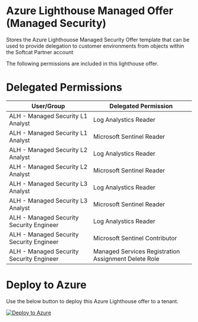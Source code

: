 # Azure Lighthouse Managed Offer (Managed Security)
Stores the Azure Lighthouose Managed Security Offer template that can be used to provide delegation to customer environments from objects within the Softcat Partner account

The following permissions are included in this lighthouse offer.

# Delegated Permissions

| User/Group                                | Delegated Permission                                |
| ----------------------------------------- | --------------------------------------------------- |
| ALH - Managed Security L1 Analyst         | Log Analystics Reader                               |
| ALH - Managed Security L1 Analyst         | Microsoft Sentinel Reader                           |
| ALH - Managed Security L2 Analyst         | Log Analystics Reader                               |
| ALH - Managed Security L2 Analyst         | Microsoft Sentinel Reader                           |
| ALH - Managed Security L3 Analyst         | Log Analystics Reader                               |
| ALH - Managed Security L3 Analyst         | Microsoft Sentinel Reader                           |
| ALH - Managed Security Security Engineer  | Log Analystics Reader                               |
| ALH - Managed Security Security Engineer  | Microsoft Sentinel Contributor                      |
| ALH - Managed Security Security Engineer  | Managed Services Registration Assignment Delete Role|

# Deploy to Azure 

Use the below button to deploy this Azure Lighthouse offer to a tenant.

[![Deploy to Azure](https://aka.ms/deploytoazurebutton)](https://portal.azure.com/#create/Microsoft.Template/uri/https%3A%2F%2Fraw.githubusercontent.com%2FSoftcatMS%2Fazure-lighthouse-managedoffer-security%2Fmain%2Fproduction-security-lighthouse-offer-nopim.json)